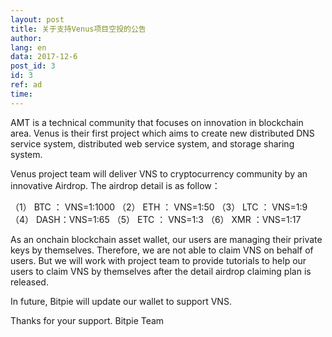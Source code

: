 ```yaml
---
layout: post
title: 关于支持Venus项目空投的公告
author: 
lang: en
data: 2017-12-6
post_id: 3
id: 3
ref: ad
time: 
---
```


AMT is a technical community that focuses on innovation in blockchain area. Venus is their first project which aims to create new distributed DNS service system, distributed web service system, and storage sharing system. 

Venus project team will deliver VNS to cryptocurrency community by an innovative Airdrop. The airdrop detail is as follow：

（1） BTC ： VNS=1:1000
（2） ETH ： VNS=1:50
（3） LTC ： VNS=1:9
（4） DASH：VNS=1:65
（5） ETC ： VNS=1:3
（6） XMR ：VNS=1:17

As an onchain blockchain asset wallet, our users are managing their private keys by themselves. Therefore, we are not able to claim VNS on behalf of users. But we will work with project team to provide tutorials to help our users to claim VNS by themselves after the detail airdrop claiming plan is released. 

In future, Bitpie will update our wallet to support VNS.

Thanks for your support.
Bitpie Team

